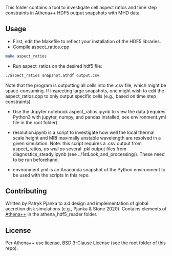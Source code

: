 
This folder contains a tool to investigate cell aspect ratios and time step constraints in Athena++ HDF5 output snapshots with MHD data.

## Usage

 - First, edit the Makefile to reflect your installation of the HDF5 libraries.
 - Compile aspect_ratios.cpp

```bash
make aspect_ratios
```

 - Run aspect_ratios on the desired hdf5 file:

```bash
./aspect_ratios snapshot.athdf output.csv
```

Note that the program is outputting all cells into the .csv file, which might be space-consuming. If inspecting large snapshots, one might wish to edit the aspect_ratios.cpp to only output specific cells (e.g., based on time step constraints).

 - Use the Jupyter notebook aspect_ratios.ipynb to view the data (requires Python3 with jupyter, numpy, and pandas installed, see environment.yml file in the root folder).

 - resolution.ipynb is a script to investigate how well the local thermal scale height and MRI maximally unstable wavelength are resolved in a given simulation. Note: this script requires a .csv output from aspect_ratios, *as well as* several .pkl output files from diagnostics_steady.ipynb (see ../1stLook_and_processing/). These need to be run beforehand.

 - environment.yml is an Anaconda snapshot of the Python environment to be used with the scripts in this repo.


## Contributing

Written by Patryk Pjanka to aid design and implementation of global accretion disk simulations (e.g., Pjanka & Stone 2020). Contains elements of [Athena++](https://github.com/PrincetonUniversity/athena-public-version) in the athena_hdf5_reader folder.

## License
Per Athena++ use [license](https://github.com/PrincetonUniversity/athena-public-version/blob/master/LICENSE), BSD 3-Clause License (see the root folder of this repo).